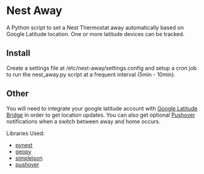 Nest Away
=====

A Python script to set a Nest Thermostat away automatically based on Google Latitude location.  One or more latitude devices can be tracked.

## Install

Create a settings file at /etc/nest-away/settings.config and setup a cron job to run the nest_away.py script at a frequent interval (5min - 10min).

## Other

You will need to integrate your google latitude account with [Google Latitude Bridge] in order to get location updates.  You can also get optional [Pushover] notifications when a switch between away and home occurs.

Libraries Used:

* [pynest][pynest]
* [geopy][geopy]
* [simplejson][simplejson]
* [pushover][pushover]

[pynest]: https://github.com/RandyLevensalor/pynest
[geopy]: http://code.google.com/p/geopy
[simplejson]: http://code.google.com/p/simplejson
[pushover]: https://github.com/pix0r/pushover
[Google Latitude Bridge]: https://latitudebridge.appspot.com
[Pushover]: https://pushover.net/
